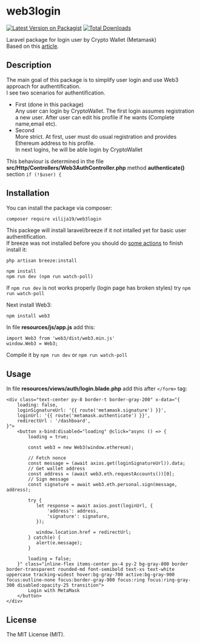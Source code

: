web3login
=====================

[![Latest Version on Packagist](https://img.shields.io/packagist/v/vilija19/web3login.svg?style=flat-square)](https://packagist.org/packages/vilija19/web3login)
[![Total Downloads](https://img.shields.io/packagist/dt/vilija19/web3login.svg?style=flat-square)](https://packagist.org/packages/vilija19/web3login)

Laravel package for login user by Crypto Wallet (Metamask)  
Based on this [article](https://medium.com/geekculture/laravel-authentication-using-web3-15d0fb030a48).

Description
------------
The main goal of this package is to simplify user login and use Web3 approach for authentification.  
I see two scenarios for authentification.  
* First (done in this package)  
Any user can login by CryptoWallet. The first login assumes registration a new user.
After user can edit his profile if he wants (Complete name,email etc).  
* Second  
More strict. At first, user must do usual registration and provides Ethereum address to his profile.  
In next logins, he will be able login by CryptoWallet  

This behaviour is determined in the file **src/Http/Controllers/Web3AuthController.php** method **authenticate()** section `if (!$user) {`  

Installation
------------

You can install the package via composer:

```bash
composer require vilija19/web3login
```
This packege will install laravel/breeze if it not intalled yet for basic user authentification.  
If breeze was not installed before you should do [some actions](https://laravel.com/docs/8.x/starter-kits#laravel-breeze-installation) to finish install it:  
```
php artisan breeze:install
 
npm install
npm run dev (npm run watch-poll)
```
If `npm run dev` is not works properly (login page has broken styles) try `npm run watch-poll`  

Next install Web3:  
```
npm install web3
```

In file **resources/js/app.js** add this:
```
import Web3 from 'web3/dist/web3.min.js'
window.Web3 = Web3;
```
Compile it by `npm run dev` or `npm run watch-poll`  

Usage
-----------
In file **resources/views/auth/login.blade.php** add this after `</form>` tag:  
```
<div class="text-center py-8 border-t border-gray-200" x-data="{
    loading: false,
    loginSignatureUrl: '{{ route('metamask.signature') }}',
    loginUrl: '{{ route('metamask.authenticate') }}',
    redirectUrl : '/dashboard',
}">
    <button x-bind:disabled="loading" @click="async () => {
        loading = true;     
        
        const web3 = new Web3(window.ethereum);                  
        
        // Fetch nonce
        const message = (await axios.get(loginSignatureUrl)).data;
        // Get wallet address
        const address = (await web3.eth.requestAccounts())[0];
        // Sign message
        const signature = await web3.eth.personal.sign(message, address);
        
        try {
           let response = await axios.post(loginUrl, {
               'address': address,
               'signature': signature,
           });
          
           window.location.href = redirectUrl;
        } catch(e) {
           alert(e.message);
        }
                                              
        loading = false;                                      
    }" class="inline-flex items-center px-4 py-2 bg-gray-800 border border-transparent rounded-md font-semibold text-xs text-white uppercase tracking-widest hover:bg-gray-700 active:bg-gray-900 focus:outline-none focus:border-gray-900 focus:ring focus:ring-gray-300 disabled:opacity-25 transition">
        Login with MetaMask
    </button>
</div>
```



License
----------
The MIT License (MIT). 

